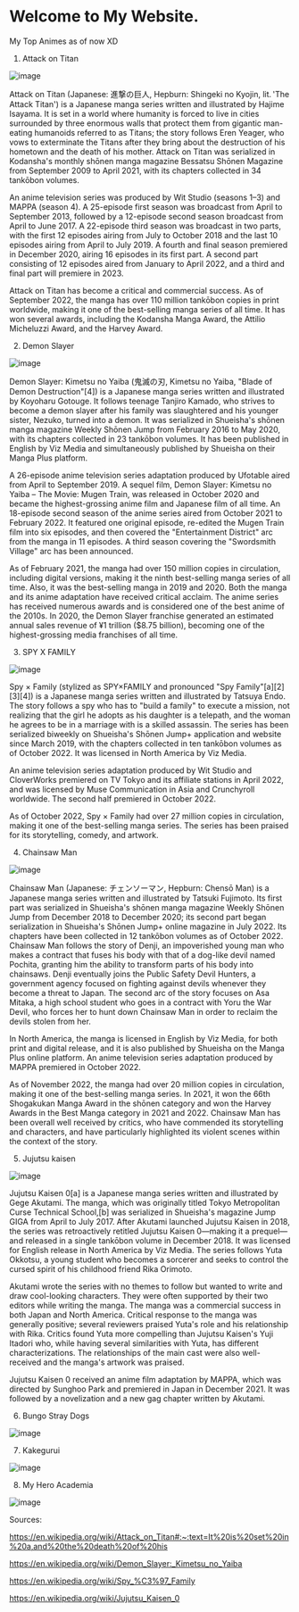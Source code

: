 # Welcome to My Website.

My Top Animes as of now XD

1. Attack on Titan

![image](https://user-images.githubusercontent.com/118321835/203452419-5664869f-3890-4707-b5e2-058d0d000295.png)

Attack on Titan (Japanese: 進撃の巨人, Hepburn: Shingeki no Kyojin, lit. 'The Attack Titan') is a Japanese manga series written and illustrated by Hajime Isayama. It is set in a world where humanity is forced to live in cities surrounded by three enormous walls that protect them from gigantic man-eating humanoids referred to as Titans; the story follows Eren Yeager, who vows to exterminate the Titans after they bring about the destruction of his hometown and the death of his mother. Attack on Titan was serialized in Kodansha's monthly shōnen manga magazine Bessatsu Shōnen Magazine from September 2009 to April 2021, with its chapters collected in 34 tankōbon volumes.

An anime television series was produced by Wit Studio (seasons 1–3) and MAPPA (season 4). A 25-episode first season was broadcast from April to September 2013, followed by a 12-episode second season broadcast from April to June 2017. A 22-episode third season was broadcast in two parts, with the first 12 episodes airing from July to October 2018 and the last 10 episodes airing from April to July 2019. A fourth and final season premiered in December 2020, airing 16 episodes in its first part. A second part consisting of 12 episodes aired from January to April 2022, and a third and final part will premiere in 2023.

Attack on Titan has become a critical and commercial success. As of September 2022, the manga has over 110 million tankōbon copies in print worldwide, making it one of the best-selling manga series of all time. It has won several awards, including the Kodansha Manga Award, the Attilio Micheluzzi Award, and the Harvey Award.

2. Demon Slayer

![image](https://user-images.githubusercontent.com/118321835/203452647-5670a751-5252-49f9-99b1-601792afdf80.png)

Demon Slayer: Kimetsu no Yaiba (鬼滅の刃, Kimetsu no Yaiba, "Blade of Demon Destruction"[4]) is a Japanese manga series written and illustrated by Koyoharu Gotouge. It follows teenage Tanjiro Kamado, who strives to become a demon slayer after his family was slaughtered and his younger sister, Nezuko, turned into a demon. It was serialized in Shueisha's shōnen manga magazine Weekly Shōnen Jump from February 2016 to May 2020, with its chapters collected in 23 tankōbon volumes. It has been published in English by Viz Media and simultaneously published by Shueisha on their Manga Plus platform.

A 26-episode anime television series adaptation produced by Ufotable aired from April to September 2019. A sequel film, Demon Slayer: Kimetsu no Yaiba – The Movie: Mugen Train, was released in October 2020 and became the highest-grossing anime film and Japanese film of all time. An 18-episode second season of the anime series aired from October 2021 to February 2022. It featured one original episode, re-edited the Mugen Train film into six episodes, and then covered the "Entertainment District" arc from the manga in 11 episodes. A third season covering the "Swordsmith Village" arc has been announced.

As of February 2021, the manga had over 150 million copies in circulation, including digital versions, making it the ninth best-selling manga series of all time. Also, it was the best-selling manga in 2019 and 2020. Both the manga and its anime adaptation have received critical acclaim. The anime series has received numerous awards and is considered one of the best anime of the 2010s. In 2020, the Demon Slayer franchise generated an estimated annual sales revenue of ¥1 trillion ($8.75 billion), becoming one of the highest-grossing media franchises of all time.


3. SPY X FAMILY

![image](https://user-images.githubusercontent.com/118321835/203452720-d94249be-44c9-49a7-ac19-ff2915db9d15.png)

Spy × Family (stylized as SPY×FAMILY and pronounced "Spy Family"[a][2][3][4]) is a Japanese manga series written and illustrated by Tatsuya Endo. The story follows a spy who has to "build a family" to execute a mission, not realizing that the girl he adopts as his daughter is a telepath, and the woman he agrees to be in a marriage with is a skilled assassin. The series has been serialized biweekly on Shueisha's Shōnen Jump+ application and website since March 2019, with the chapters collected in ten tankōbon volumes as of October 2022. It was licensed in North America by Viz Media.

An anime television series adaptation produced by Wit Studio and CloverWorks premiered on TV Tokyo and its affiliate stations in April 2022, and was licensed by Muse Communication in Asia and Crunchyroll worldwide. The second half premiered in October 2022.

As of October 2022, Spy × Family had over 27 million copies in circulation, making it one of the best-selling manga series. The series has been praised for its storytelling, comedy, and artwork.

4. Chainsaw Man

![image](https://user-images.githubusercontent.com/118321835/203453170-769b7e77-9e8e-4624-8a85-8a58d1e9f227.png)

Chainsaw Man (Japanese: チェンソーマン, Hepburn: Chensō Man) is a Japanese manga series written and illustrated by Tatsuki Fujimoto. Its first part was serialized in Shueisha's shōnen manga magazine Weekly Shōnen Jump from December 2018 to December 2020; its second part began serialization in Shueisha's Shōnen Jump+ online magazine in July 2022. Its chapters have been collected in 12 tankōbon volumes as of October 2022. Chainsaw Man follows the story of Denji, an impoverished young man who makes a contract that fuses his body with that of a dog-like devil named Pochita, granting him the ability to transform parts of his body into chainsaws. Denji eventually joins the Public Safety Devil Hunters, a government agency focused on fighting against devils whenever they become a threat to Japan. The second arc of the story focuses on Asa Mitaka, a high school student who goes in a contract with Yoru the War Devil, who forces her to hunt down Chainsaw Man in order to reclaim the devils stolen from her.

In North America, the manga is licensed in English by Viz Media, for both print and digital release, and it is also published by Shueisha on the Manga Plus online platform. An anime television series adaptation produced by MAPPA premiered in October 2022.

As of November 2022, the manga had over 20 million copies in circulation, making it one of the best-selling manga series. In 2021, it won the 66th Shogakukan Manga Award in the shōnen category and won the Harvey Awards in the Best Manga category in 2021 and 2022. Chainsaw Man has been overall well received by critics, who have commended its storytelling and characters, and have particularly highlighted its violent scenes within the context of the story.

5. Jujutsu kaisen

![image](https://user-images.githubusercontent.com/118321835/203454159-86a065ef-e19f-4e18-b997-c50241309430.png)

Jujutsu Kaisen 0[a] is a Japanese manga series written and illustrated by Gege Akutami. The manga, which was originally titled Tokyo Metropolitan Curse Technical School,[b] was serialized in Shueisha's magazine Jump GIGA from April to July 2017. After Akutami launched Jujutsu Kaisen in 2018, the series was retroactively retitled Jujutsu Kaisen 0—making it a prequel—and released in a single tankōbon volume in December 2018. It was licensed for English release in North America by Viz Media. The series follows Yuta Okkotsu, a young student who becomes a sorcerer and seeks to control the cursed spirit of his childhood friend Rika Orimoto.

Akutami wrote the series with no themes to follow but wanted to write and draw cool-looking characters. They were often supported by their two editors while writing the manga. The manga was a commercial success in both Japan and North America. Critical response to the manga was generally positive; several reviewers praised Yuta's role and his relationship with Rika. Critics found Yuta more compelling than Jujutsu Kaisen's Yuji Itadori who, while having several similarities with Yuta, has different characterizations. The relationships of the main cast were also well-received and the manga's artwork was praised.

Jujutsu Kaisen 0 received an anime film adaptation by MAPPA, which was directed by Sunghoo Park and premiered in Japan in December 2021. It was followed by a novelization and a new gag chapter written by Akutami.

6. Bungo Stray Dogs

![image](https://user-images.githubusercontent.com/118321835/203453419-4dec75df-47f0-4e44-9c4c-ad7452e70b93.png)

7. Kakegurui

![image](https://user-images.githubusercontent.com/118321835/203453497-66ee2386-2dca-4d27-aea8-10110e9020a0.png)

8. My Hero Academia

![image](https://user-images.githubusercontent.com/118321835/203453605-04c26f6d-f470-40fd-9a3d-6d2df52ed521.png)




Sources:

https://en.wikipedia.org/wiki/Attack_on_Titan#:~:text=It%20is%20set%20in%20a,and%20the%20death%20of%20his

https://en.wikipedia.org/wiki/Demon_Slayer:_Kimetsu_no_Yaiba

https://en.wikipedia.org/wiki/Spy_%C3%97_Family

https://en.wikipedia.org/wiki/Jujutsu_Kaisen_0
